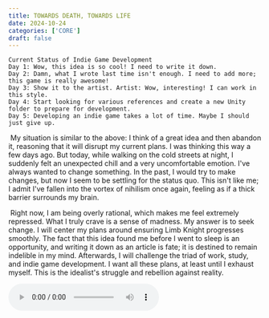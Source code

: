 ```yaml
---
title: TOWARDS DEATH, TOWARDS LIFE
date: 2024-10-24
categories: ['CORE']
draft: false
---
```


```DeadCode
Current Status of Indie Game Development
Day 1: Wow, this idea is so cool! I need to write it down.
Day 2: Damn, what I wrote last time isn't enough. I need to add more; this game is really awesome!
Day 3: Show it to the artist. Artist: Wow, interesting! I can work in this style.
Day 4: Start looking for various references and create a new Unity folder to prepare for development.
Day 5: Developing an indie game takes a lot of time. Maybe I should just give up.  
```
​	My situation is similar to the above: I think of a great idea and then abandon it, reasoning that it will disrupt my current plans. I was thinking this way a few days ago. But today, while walking on the cold streets at night, I suddenly felt an unexpected chill and a very uncomfortable emotion. I've always wanted to change something. In the past, I would try to make changes, but now I seem to be settling for the status quo. This isn't like me; I admit I've fallen into the vortex of nihilism once again, feeling as if a thick barrier surrounds my brain. 

​	Right now, I am being overly rational, which makes me feel extremely repressed. What I truly crave is a sense of madness. My answer is to seek change. I will center my plans around ensuring Limb Knight progresses smoothly. The fact that this idea found me before I went to sleep is an opportunity, and writing it down as an article is fate; it is destined to remain indelible in my mind. Afterwards, I will challenge the triad of work, study, and indie game development. I want all these plans, at least until I exhaust myself. This is the idealist's struggle and rebellion against reality.

<audio controls autoplay>
  <source src="/audios/TOWARDS DEATH, TOWARDS LIFE.mp3" type="audio/mpeg">
  Your browser does not support the audio tag.
</audio>
